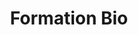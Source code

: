 ---
title: Formation Bio
image: /img/logos/formation-bio-logo.png
link: https://formation.bio
weight: 10
visible: true
---